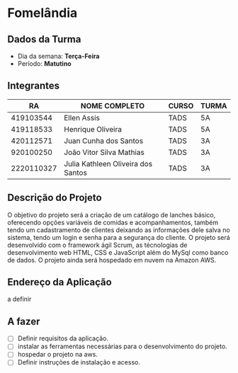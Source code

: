 # **Fomelândia**

## Dados da Turma
* Dia da semana: **Terça-Feira**
* Período: **Matutino**

## Integrantes
| RA   | NOME COMPLETO | CURSO | TURMA |
|------|---------------|-------|-------|
| 419103544 | Ellen Assis | TADS  | 5A    |
| 419118533 | Henrique Oliveira   | TADS  | 5A    |
| 420112571 | Juan Cunha dos Santos | TADS  | 3A    |
| 920100250 | João Vitor Silva Mathias | TADS  | 3A    |
| 2220110327 | Julia Kathleen Oliveira dos Santos| TADS  | 3A |

## Descrição do Projeto

O objetivo do projeto será a criação de um catálogo de lanches básico, oferecendo opções variáveis de comidas e acompanhamentos, também tendo um cadastramento de clientes deixando as informações dele salva no sistema, tendo um login e senha para a segurança do cliente. O projeto será desenvolvido com o framework ágil Scrum, as técnologias de desenvolvimento web HTML, CSS e JavaScript além do MySql como banco de dados. O projeto ainda será hospedado em nuvem na Amazon AWS.

## Endereço da Aplicação
a definir

## A fazer

- [ ] Definir requisitos da aplicação.
- [ ] instalar as ferramentas necessárias para o desenvolvimento do projeto.
- [ ] hospedar o projeto na aws.
- [ ] Definir instruções de instalação e acesso.
